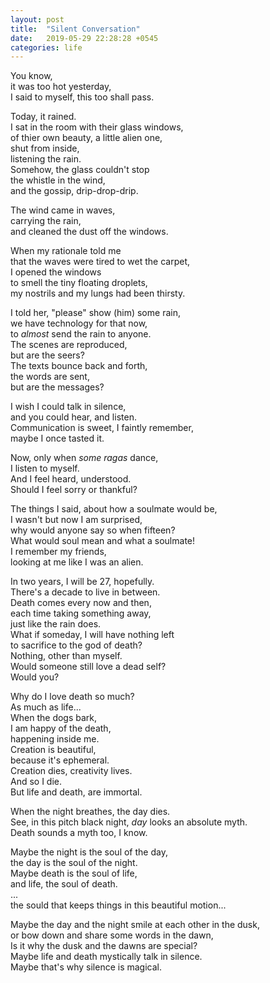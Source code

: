 ```yaml
---
layout: post
title:  "Silent Conversation"
date:   2019-05-29 22:28:28 +0545
categories: life
---
```

You know,  
it was too hot yesterday,  
I said to myself, this too shall pass.  
  
Today, it rained.  
I sat in the room with their glass windows,  
of thier own beauty, a little alien one,  
shut from inside,  
listening the rain.  
Somehow, the glass couldn't stop  
the whistle in the wind,  
and the gossip, drip-drop-drip.  
  
The wind came in waves,  
carrying the rain,  
and cleaned the dust off the windows.  
  
When my rationale told me  
that the waves were tired to wet the carpet,  
I opened the windows  
to smell the tiny floating droplets,  
my nostrils and my lungs had been thirsty.  
  
I told her, "please" show (him) some rain,  
we have technology for that now,  
to *almost* send the rain to anyone.  
The scenes are reproduced,  
but are the seers?  
The texts bounce back and forth,  
the words are sent,  
but are the messages?  
  
I wish I could talk in silence,  
and you could hear, and listen.  
Communication is sweet, I faintly remember,  
maybe I once tasted it.  
  
Now, only when *some ragas* dance,  
I listen to myself.  
And I feel heard, understood.  
Should I feel sorry or thankful?  
  
The things I said, about how a soulmate would be,  
I wasn't but now I am surprised,  
why would anyone say so when fifteen?  
What would soul mean and what a soulmate!  
I remember my friends,  
looking at me like I was an alien.  
  
In two years, I will be 27, hopefully.  
There's a decade to live in between.  
Death comes every now and then,  
each time taking something away,  
just like the rain does.  
What if someday, I will have nothing left  
to sacrifice to the god of death?  
Nothing, other than myself.  
Would someone still love a dead self?  
Would you?  
  
Why do I love death so much?  
As much as life...  
When the dogs bark,  
I am happy of the death,  
happening inside me.  
Creation is beautiful,  
because it's ephemeral.  
Creation dies, creativity lives.  
And so I die.  
But life and death, are immortal.  
  
When the night breathes, the day dies.  
See, in this pitch black night, *day* looks an absolute myth.  
Death sounds a myth too, I know.  
  
Maybe the night is the soul of the day,  
the day is the soul of the night.  
Maybe death is the soul of life,  
and life, the soul of death.  
...  
the sould that keeps things in this beautiful motion...  
  
Maybe the day and the night smile at each other in the dusk,  
or bow down and share some words in the dawn,  
Is it why the dusk and the dawns are special?  
Maybe life and death mystically talk in silence.  
Maybe that's why silence is magical.  
  
<div class="fb-comments" data-href="https://scimad.github.io/work/2019/05/21/silent-conversation.html" data-width="600" data-numposts="5"></div>

